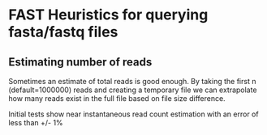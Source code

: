 # FAST Heuristics for querying fasta/fastq files

## Estimating number of reads
Sometimes an estimate of total reads is good enough.  By taking the first n (default=1000000) reads and creating a temporary file we can extrapolate how many reads exist in the full file based on file size difference.

Initial tests show near instantaneous read count estimation with an error of less than +/- 1%
